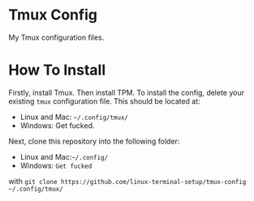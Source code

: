 # Tmux Config
My Tmux configuration files.

# How To Install

Firstly, install Tmux. Then install TPM.
To install the config, delete your existing `tmux` configuration file. This should be located at:

- Linux and Mac: `~/.config/tmux/`
- Windows: Get fucked.

Next, clone this repository into the following folder:

- Linux and Mac:`~/.config/`
- Windows: `Get fucked`

with `git clone https://github.com/linux-terminal-setup/tmux-config ~/.config/tmux/`
